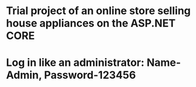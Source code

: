 # Trial project of an online store selling house appliances on the ASP.NET CORE

# Log in like an administrator: Name-Admin, Password-123456
